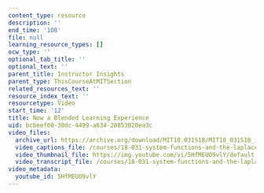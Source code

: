 ```yaml
---
content_type: resource
description: ''
end_time: '108'
file: null
learning_resource_types: []
ocw_type: ''
optional_tab_title: ''
optional_text: ''
parent_title: Instructor Insights
parent_type: ThisCourseAtMITSection
related_resources_text: ''
resource_index_text: ''
resourcetype: Video
start_time: '12'
title: Now a Blended Learning Experience
uid: bcbeef60-30dc-4499-a634-20853020ea3c
video_files:
  archive_url: https://archive.org/download/MIT18.031S18/MIT18_031S18_interviews_300k.mp4
  video_captions_file: /courses/18-031-system-functions-and-the-laplace-transform-spring-2019/d9c7125676295cd190a9e2427e512595_5HfMEUO9vlY.vtt
  video_thumbnail_file: https://img.youtube.com/vi/5HfMEUO9vlY/default.jpg
  video_transcript_file: /courses/18-031-system-functions-and-the-laplace-transform-spring-2019/061ab30fa33fec196dbd3e953f826be1_5HfMEUO9vlY.pdf
video_metadata:
  youtube_id: 5HfMEUO9vlY
---
```

